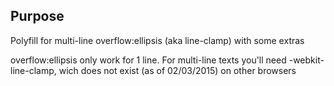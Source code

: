 ## Purpose

Polyfill for multi-line overflow:ellipsis (aka line-clamp) with some extras

overflow:ellipsis only work for 1 line. For multi-line texts you'll need
-webkit-line-clamp, wich does not exist (as of 02/03/2015) on other browsers
